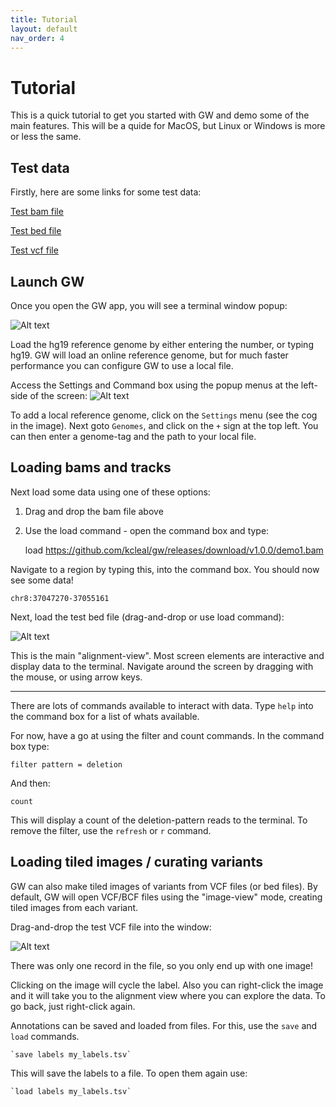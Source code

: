 ```yaml
---
title: Tutorial
layout: default
nav_order: 4
---
```


# Tutorial

This is a quick tutorial to get you started with GW and demo some of the main features. This will be a 
quide for MacOS, but Linux or Windows is more or less the same.

## Test data

Firstly, here are some links for some test data:

[Test bam file](https://github.com/kcleal/gw/releases/download/v1.0.0/demo1.bam) 

[Test bed file](https://github.com/kcleal/gw/releases/download/v1.0.0/demo1.bed) 

[Test vcf file](https://github.com/kcleal/gw/releases/download/v1.0.0/demo1.vcf)

## Launch GW

Once you open the GW app, you will see a terminal window popup:

![Alt text](/gw/assets/images/terminal_splash.png "Terminal")

Load the hg19 reference genome by either entering the number, or typing hg19. GW will load an
online reference genome, but for much faster performance you can configure GW to use a local file.

Access the Settings and Command box using the popup menus at the left-side of the screen:
![Alt text](/gw/assets/images/bubble.png "Terminal")

To add a local reference genome, click on the `Settings` menu (see the cog in the image). Next
goto `Genomes`, and click on the `+` sign at the top left. You can then enter a genome-tag and the
path to your local file.


## Loading bams and tracks

Next load some data using one of these options:

1. Drag and drop the bam file above
2. Use the load command - open the command box and type:

    
    load https://github.com/kcleal/gw/releases/download/v1.0.0/demo1.bam

Navigate to a region by typing this, into the command box. You should now see some data!

    chr8:37047270-37055161

Next, load the test bed file (drag-and-drop or use load command):

![Alt text](/gw/assets/images/demo1.png "Demo1")

This is the main "alignment-view". Most screen elements are interactive and display data to the terminal. Navigate
around the screen by dragging with the mouse, or using arrow keys.

----

There are lots of commands available to interact with data. Type `help` into the command box for a list of whats
available.

For now, have a go at using the filter and count commands. In the command box type:

    filter pattern = deletion

And then:

    count

This will display a count of the deletion-pattern reads to the terminal. To remove the filter, use the `refresh` or `r`
command.

## Loading tiled images / curating variants

GW can also make tiled images of variants from VCF files (or bed files). By default, GW will open
VCF/BCF files using the "image-view" mode, creating tiled images from each variant. 

Drag-and-drop the test VCF file into the window:

![Alt text](/gw/assets/images/demo2.png "Demo2")


There was only one record in the file, so you only end up with one image! 

Clicking on the image will cycle the label. Also you can right-click the image and it will take you to the
alignment view where you can explore the data. To go back, just right-click again.

Annotations can be saved and loaded from files. For this, use the `save` and `load` commands.

    `save labels my_labels.tsv`

This will save the labels to a file. To open them again use:

    `load labels my_labels.tsv`

